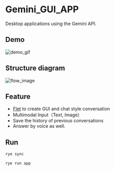 # Gemini_GUI_APP

Desktop applications using the Gemini API.

## Demo

![demo_gif](https://github.com/kngy0306/gemini_gui_app/assets/57553474/ea2bdf22-fe84-480f-9005-4f834c32da2e)

## Structure diagram

![flow_image](https://github.com/kngy0306/gemini_gui_app/assets/57553474/3868dbe5-1cbe-4f80-9ad2-d4ccbcddc7da)

## Feature

- [Flet](https://flet.dev/docs) to create GUI and chat style conversation
- Multimodal Input（Text, Image）
- Save the history of previous conversations
- Answer by voice as well.

## Run

```sh
rye sync

rye run app
```
